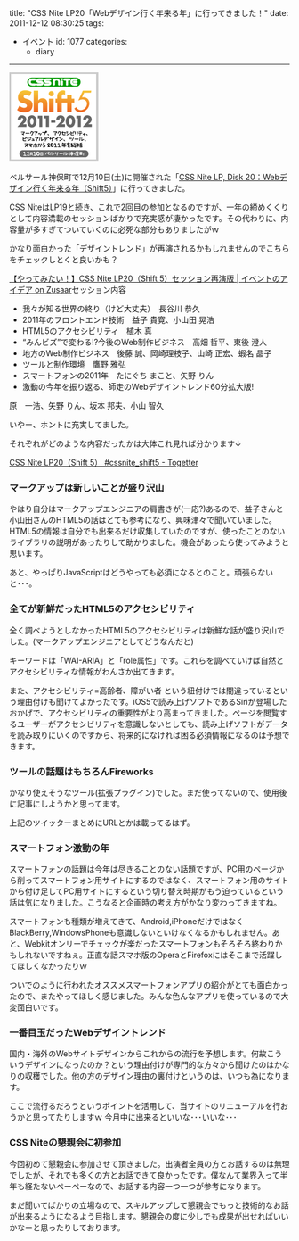 title: "CSS Nite LP20「Webデザイン行く年来る年」に行ってきました！"
date: 2011-12-12 08:30:25
tags:
- イベント
id: 1077
categories:
  - diary
---

![](/diary/cssnite-lp20/CSSNiteLP20_banner.gif "")

ベルサール神保町で12月10日(土)に開催された「[CSS Nite LP, Disk 20：Webデザイン行く年来る年（Shift5）](http://lp20.cssnite.jp/#banners "Link to CSS Nite LP, Disk 20：Webデザイン行く年来る年（Shift5）")」に行ってきました。

CSS NiteはLP19と続き、これで2回目の参加となるのですが、一年の締めくくりとして内容満載のセッションばかりで充実感が凄かったです。その代わりに、内容量が多すぎてついていくのに必死な部分もありましたがｗ

かなり面白かった「デザイントレンド」が再演されるかもしれませんのでこちらをチェックしとくと良いかも？

[【やってみたい！】CSS Nite LP20（Shift 5）セッション再演版 | イベントのアイデア on Zusaar](http://www.zusaar.com/idea/detail/187001 "Link to 【やってみたい！】CSS Nite LP20（Shift 5）セッション再演版 | イベントのアイデア on Zusaar")<!--more-->セッション内容

*   <span>我々が知る世界の終り（けど大丈夫）　長谷川 恭久</span>
*   <span>2011年のフロントエンド技術　益子 貴寛、小山田 晃浩</span>
*   <span>HTML5のアクセシビリティ　植木 真</span>
*   <span>“みんビズ”で変わる!?今後のWeb制作ビジネス　高畑 哲平、東後 澄人</span>
*   <span>地方のWeb制作ビジネス　後藤 誠、岡崎理枝子、山崎 正宏、蝦名 晶子</span>
*   <span>ツールと制作環境　鷹野 雅弘</span>
*   <span>スマートフォンの2011年　たにぐち まこと、矢野 りん</span>
*   <span>激動の今年を振り返る、師走のWebデザイントレンド60分拡大版!

原　一浩、矢野 りん、坂本 邦夫、小山 智久</span>

いやー、ホントに充実してました。

それぞれがどのような内容だったかは大体これ見れば分かります↓

[CSS Nite LP20（Shift 5） #cssnite_shift5 - Togetter](http://togetter.com/li/225639 "Link to CSS Nite LP20（Shift 5） #cssnite_shift5 - Togetter")

### マークアップは新しいことが盛り沢山

やはり自分はマークアップエンジニアの肩書きが(一応?)あるので、益子さんと小山田さんのHTML5の話はとても参考になり、興味津々で聞いていました。HTML5の情報は自分でも出来るだけ収集していたのですが、使ったことのないライブラリの説明があったりして助かりました。機会があったら使ってみようと思います。

あと、やっぱりJavaScriptはどうやっても必須になるとのこと。頑張らないと･･･。

### 全てが新鮮だったHTML5のアクセシビリティ

全く調べようとしなかったHTML5のアクセシビリティは新鮮な話が盛り沢山でした。(マークアップエンジニアとしてどうなんだと)

キーワードは「WAI-ARIA」と「role属性」です。これらを調べていけば自然とアクセシビリティな情報がわんさか出てきます。

また、アクセシビリティ=高齢者、障がい者 という紐付けでは間違っているという理由付けも聞けてよかったです。iOS5で読み上げソフトであるSiriが登場したおかげで、アクセシビリティの重要性がより高まってきました。ページを閲覧するユーザーがアクセシビリティを意識しないとしても、読み上げソフトがデータを読み取りにいくのですから、将来的になければ困る必須情報になるのは予想できます。

### ツールの話題はもちろんFireworks

かなり使えそうなツール(拡張プラグイン)でした。まだ使ってないので、使用後に記事にしようかと思ってます。

上記のツイッターまとめにURLとかは載ってるはず。

### スマートフォン激動の年

スマートフォンの話題は今年は尽きることのない話題ですが、PC用のページから削ってスマートフォン用サイトにするのではなく、スマートフォン用のサイトから付け足してPC用サイトにするという切り替え時期がもう迫っているという話は気になりました。こうなると企画時の考え方がかなり変わってきますね。

スマートフォンも種類が増えてきて、Android,iPhoneだけではなくBlackBerry,WindowsPhoneも意識しないといけなくなるかもしれません。あと、Webkitオンリーでチェックが楽だったスマートフォンもそろそろ終わりかもしれないですねぇ。正直な話スマホ版のOperaとFirefoxにはそこまで活躍してほしくなかったりｗ

ついでのように行われたオススメスマートフォンアプリの紹介がとても面白かったので、またやってほしく感じました。みんな色んなアプリを使っているので大変面白いです。

### 一番目玉だったWebデザイントレンド

国内・海外のWebサイトデザインからこれからの流行を予想します。何故こういうデザインになったのか？という理由付けが専門的な方々から聞けたのはかなりの収穫でした。他の方のデザイン理由の裏付けというのは、いつも為になります。

ここで流行るだろうというポイントを活用して、当サイトのリニューアルを行おうかと思ってたりしますｗ 今月中に出来るといいな･･･いいな･･･

### CSS Niteの懇親会に初参加

今回初めて懇親会に参加させて頂きました。出演者全員の方とお話するのは無理でしたが、それでも多くの方とお話できて良かったです。僕なんて業界入って半年も経たないぺーぺーなので、お話する内容一つ一つが参考になります。

まだ聞いてばかりの立場なので、スキルアップして懇親会でもっと技術的なお話が出来るようになるよう目指します。懇親会の度に少しでも成果が出せればいいかなーと思ったりしております。